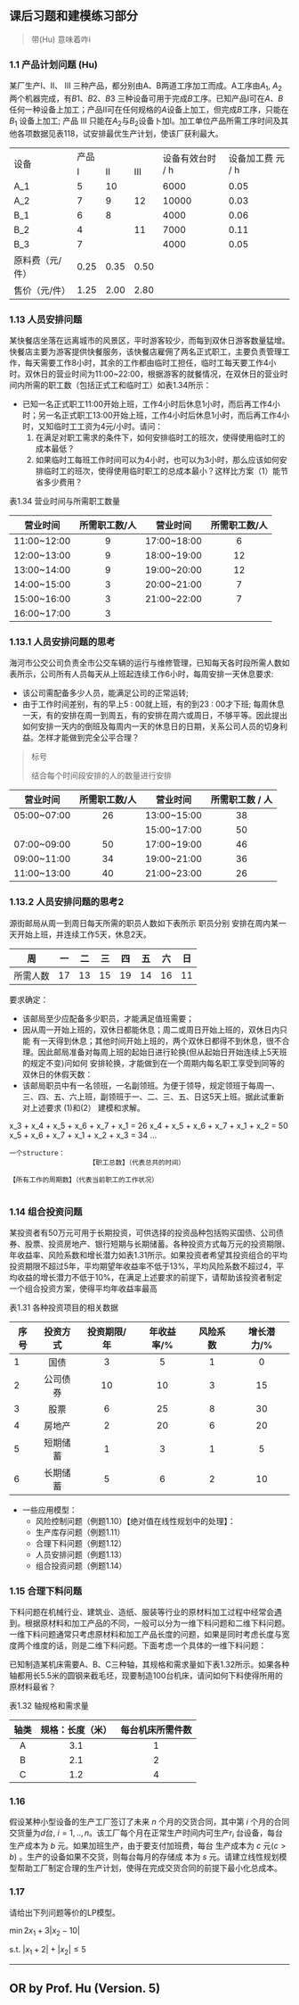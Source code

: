 ## 课后习题和建模练习部分


> 带(Hu) 意味着咋i

### 1.1 产品计划问题 (Hu)


某厂生产I、II、 III 三种产品，都分别由A、B两道工序加工而成。A工序由$A_1$, $A_2$ 两个机器完成，有$B1、B2、B3$ 三种设备可用于完成$B$工序。已知产品I可在$A、B$任何一种设备上加工；产品II可在任何规格的$A$设备上加工，但完成$B$工序，只能在$B_1$ 设备上加工; 产品 III 只能在$A_2$与$B_2$设备卜加l。加工单位产品所需工序时间及其他各项数据见表118，试安排最优生产计划，使该厂获利最大。

<table>
   <tr>
      <td rowspan="2">设备</td>
      <td colspan="3">产品</td>
      <td rowspan="2">设备有效台时 / h</td>
      <td rowspan="2">设备加工费 元 / h</td>
   </tr>
   <tr>
      <td>I</td>
      <td>II</td>
      <td>III</td>
   </tr>
   <tr>
      <td>A_1</td>
      <td>5</td>
      <td>10</td>
      <td></td>
      <td>6000</td>
      <td>0.05</td>
   </tr>
   <tr>
      <td>A_2</td>
      <td>7</td>
      <td>9</td>
      <td>12</td>
      <td>10000</td>
      <td>0.03</td>
   </tr>
   <tr>
      <td>B_1</td>
      <td>6</td>
      <td>8</td>
      <td></td>
      <td>4000</td>
      <td>0.06</td>
   </tr>
   <tr>
      <td>B_2</td>
      <td>4</td>
      <td> </td>
      <td>11</td>
      <td>7000</td>
      <td>0.11</td>
   </tr>
   <tr>
      <td>B_3</td>
      <td>7</td>
      <td> </td>
      <td> </td>
      <td>4000</td>
      <td>0.05</td>
   </tr>
   <tr>
      <td>原料费（元/件）</td>
      <td>0.25</td>
      <td>0.35</td>
      <td>0.50</td>
      <td>  </td>
      <td> </td>
   </tr>
   <tr>
      <td>售价（元/件）</td>
      <td>1.25</td>
      <td>2.00</td>
      <td>2.80</td>
      <td>  </td>
      <td> </td>
   </tr>
</table>



### 1.13 人员安排问题 
某快餐店坐落在远离城市的风景区，平时游客较少，而每到双休日游客数量猛增。快餐店主要为游客提供快餐服务，该快餐店雇佣了两名正式职工，主要负责管理工作，每天需要工作8小时，其余的工作都由临时工担任，临时工每天要工作4小时。双休日的营业时间为11:00~22:00，根据游客的就餐情况，在双休日的营业时间内所需的职工数（包括正式工和临时工）如表1.34所示：

- 已知一名正式职工11:00开始上班，工作4小时后休息1小时，而后再工作4小时；另一名正式职工13:00开始上班，工作4小时后休息1小时，而后再工作4小时，又知临时工工资为4元/小时。请问：
  1. 在满足对职工需求的条件下，如何安排临时工的班次，使得使用临时工的成本最低？
  2. 如果临时工每班工作时间可以为4小时，也可以为3小时，那么应该如何安排临时工的班次，使得使用临时职工的总成本最小？这样比方案（1）能节省多少费用？



表1.34  营业时间与所需职工数量

| 营业时间    | 所需职工数/人 | 营业时间    | 所需职工数/人 |
| ----------- | :-----------: | ----------- | :-----------: |
| 11:00~12:00 |       9       | 17:00~18:00 |       6       |
| 12:00~13:00 |       9       | 18:00~19:00 |      12       |
| 13:00~14:00 |       9       | 19:00~20:00 |      12       |
| 14:00~15:00 |       3       | 20:00~21:00 |       7       |
| 15:00~16:00 |       3       | 21:00~22:00 |       7       |
| 16:00~17:00 |       3       |             |               |



### 1.13.1 人员安排问题的思考

海河市公交公司负责全市公交车辆的运行与维修管理，已知每天各时段所需人数如表所示，公司所有人员每天从上班起连续工作6小时，每周安排一天休息要求:
- 该公司需配备多少人员，能满足公司的正常运转;
- 由于工作时间差别，有的早上5 : 00就上班，有的到23 : 00才下班; 每周休息一天，有的安排在周一到周五，有的安排在周六或周日，不够平等。因此提出如何安排一天内的倒班及每周内一天的休息日的日期，关系公司人员的切身利益。怎样才能做到完全公平合理？

> 标号 
> 
> 结合每个时间段安排的人的数量进行安排


| 营业时间    | 所需职工数/人 |  营业时间   | 所需职工数 / 人 |
| ----------- | :-----------: | :---------: | :-------------: |
| 05:00~07:00 |      26       | 13:00~15:00 |       38        |
|             |               | 15:00~17:00 |       50        |
| 07:00~09:00 |      50       | 17:00~19:00 |       46        |
| 09:00~11:00 |      34       | 19:00~21:00 |       36        |
| 11:00~13:00 |      40       | 21:00~23:00 |       26        |


### 1.13.2 人员安排问题的思考2

源街邮局从周一到周日每天所需的职员人数如下表所示 职员分别 安排在周内某一天开始上班，并连续工作5天，休息2天。

| 周       | 一  | 二  | 三  | 四  | 五  | 六  | 日  |
| -------- | --- | --- | --- | --- | --- | --- | --- |
| 所需人数 | 17  | 13  | 15  | 19  | 14  | 16  | 11  |

要求确定：
- 该邮局至少应配备多少职员，才能满足值班需要；
- 因从周一开始上班的，双休日都能休息；周二或周日开始上班的，双休日内只能
有一天得到休息；其他时间开始上班的，两个双休日都得不到休息，很不合理。因此邮局准备对每周上班的起始日进行轮换(但从起始日开始连续上5天班的规定不变)问如何
安排轮换，才能做到在一个周期内每名职工享受到同等的双休日的休假天数：
- 该邮局职员中有一名领班，一名副领班。为便于领导，规定领班于每周一、三、四、五、六上班，副领班于一、二、三、五、日这5天上班。据此试重新对上述要求 (1)和(2）
建模和求解。




x_3 + x_4 + x_5 + x_6 + x_7 + x_1 = 26
x_4 + x_5 + x_6 + x_7 + x_1 + x_2 = 50
x_5 + x_6 + x_7 + x_1 + x_2 + x_3 = 34
...

```
一个structure：
                    【职工总数】（代表总共的时间）
                    
【所有工作的周期数】（代表当前职工的工作状况）


```

### 1.14 组合投资问题

某投资者有50万元可用于长期投资，可供选择的投资品种包括购买国债、公司债券、股票、投资房地产、银行短期与长期储蓄。各种投资方式每万元的投资期限、年收益率、风险系数和增长潜力如表1.31所示。如果投资者希望其投资组合的平均投资期限不超过5年，平均期望年收益率不低于13%，平均风险系数不超过4，平均收益的增长潜力不低于10%，在满足上述要求的前提下，请帮助该投资者制定一个组合投资方案，使得平均年收益率最高

表1.31  各种投资项目的相关数据

| 序号 | 投资方式 | 投资期限/年 | 年收益率/% | 风险系数 | 增长潜力/% |
| ---- | :------: | :---------: | :--------: | :------: | :--------: |
| 1    |   国债   |      3      |     5      |    1     |     0      |
| 2    | 公司债券 |     10      |     10     |    3     |     15     |
| 3    |   股票   |      6      |     25     |    8     |     30     |
| 4    |  房地产  |      2      |     20     |    6     |     20     |
| 5    | 短期储蓄 |      1      |     3      |    1     |     5      |
| 6    | 长期储蓄 |      5      |     6      |    2     |     10     |


- 一些应用模型：
    - 风险控制问题（例题1.10）【绝对值在线性规划中的处理】：
    - 生产库存问题（例题1.11）
    - 合理下料问题（例题1.12）
    - 人员安排问题（例题1.13）
    - 组合投资问题（例题1.14）


### 1.15 合理下料问题


下料问题在机械行业、建筑业、造纸、服装等行业的原材料加工过程中经常会遇到。根据原材料和加工产品的不同，一般可以分为一维下料问题和二维下料问题。一维下料问题通常只考虑原材料和加工产品长度的问题，如果是同时考虑长度与宽度两个维度的话，则是二维下料问题。下面考虑一个具体的一维下料问题：

已知制造某机床需要A、B、C三种轴，其规格和需求量如下表1.32所示。如果各种轴都用长5.5米的圆钢来截毛坯，现要制造100台机床，请问如何下料使得所用的原材料最省？

表1.32  轴规格和需求量

| 轴类  | 规格：长度（米） | 每台机床所需件数 |
| :---: | :--------------: | :--------------: |
|   A   |       3.1        |        1         |
|   B   |       2.1        |        2         |
|   C   |       1.2        |        4         |




### 1.16 
假设某种小型设备的生产工厂签订了未来 $n$ 个月的交货合同，其中第 $i$ 个月的合同交货量为$d$台, $i =1,..,n$。该工厂每个月在正常生产时间内可生产$r_i$ 台设备，每台生产成本为 $b$ 元。如果加班生产，由于要支付加班费，每台 生产成本为 $c$ 元$(c > b)$ 。生产的设备如果不交货，则每台每月的存储成 本为 $s$ 元。请建立线性规划模型帮助工厂制定合理的生产计划，使得在完成交货合同的前提下最小化总成本。


### 1.17

请给出下列问题等价的LP模型。

$\min 2x_1 + 3 | x_2 - 10 |$

s.t. $|x_1 + 2 | +| x_2| \leq 5$




----------------


## OR by Prof. Hu (Version. 5)


